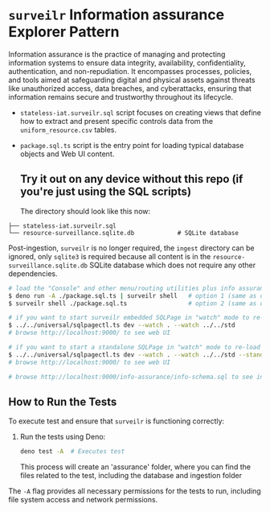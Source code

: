 # `surveilr` Information assurance Explorer Pattern

Information assurance is the practice of managing and protecting information
systems to ensure data integrity, availability, confidentiality, authentication,
and non-repudiation. It encompasses processes, policies, and tools aimed at
safeguarding digital and physical assets against threats like unauthorized
access, data breaches, and cyberattacks, ensuring that information remains
secure and trustworthy throughout its lifecycle.

- `stateless-iat.surveilr.sql` script focuses on creating views that define how
  to extract and present specific controls data from the `uniform_resource.csv`
  tables.

- `package.sql.ts` script is the entry point for loading typical database
  objects and Web UI content.

  ## Try it out on any device without this repo (if you're just using the SQL scripts)

  The directory should look like this now:

```
├── stateless-iat.surveilr.sql 
└── resource-surveillance.sqlite.db            # SQLite database
```

Post-ingestion, `surveilr` is no longer required, the `ingest` directory can be
ignored, only `sqlite3` is required because all content is in the
`resource-surveillance.sqlite.db` SQLite database which does not require any
other dependencies.

```bash
# load the "Console" and other menu/routing utilities plus info assurance Web UI (both are same, just run one)
$ deno run -A ./package.sql.ts | surveilr shell   # option 1 (same as option 2)
$ surveilr shell ./package.sql.ts                 # option 2 (same as option 1)

# if you want to start surveilr embedded SQLPage in "watch" mode to re-load files automatically
$ ../../universal/sqlpagectl.ts dev --watch . --watch ../../std
# browse http://localhost:9000/ to see web UI

# if you want to start a standalone SQLPage in "watch" mode to re-load files automatically
$ ../../universal/sqlpagectl.ts dev --watch . --watch ../../std --standalone
# browse http://localhost:9000/ to see web UI

# browse http://localhost:9000/info-assurance/info-schema.sql to see info-assurance-specific views and tables
```

## How to Run the Tests

To execute test and ensure that `surveilr` is functioning correctly:

1. Run the tests using Deno:

   ```bash
   deno test -A  # Executes test
   ```

   This process will create an 'assurance' folder, where you can find the files
   related to the test, including the database and ingestion folder

The `-A` flag provides all necessary permissions for the tests to run, including
file system access and network permissions.
